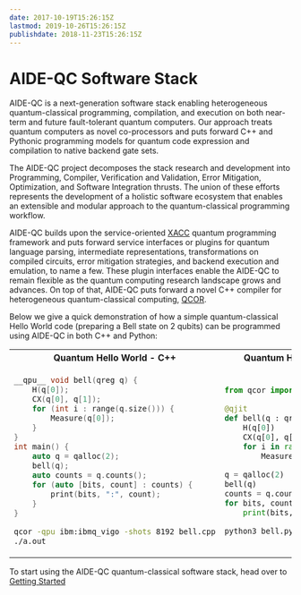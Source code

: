 ```yaml
---
date: 2017-10-19T15:26:15Z
lastmod: 2019-10-26T15:26:15Z
publishdate: 2018-11-23T15:26:15Z
---
```


# AIDE-QC Software Stack
AIDE-QC is a next-generation software stack enabling heterogeneous quantum-classical programming, compilation, and execution on both near-term and future fault-tolerant quantum computers. Our approach treats quantum computers as novel co-processors and puts forward C++ and Pythonic programming models for quantum code expression and compilation to native backend gate sets. 

The AIDE-QC project decomposes the stack research and development into Programming, Compiler, Verification and Validation, Error Mitigation, Optimization, and Software Integration thrusts. The union of these efforts represents the development of a holistic software ecosystem that enables an extensible and modular approach to the quantum-classical programming workflow. 

AIDE-QC builds upon the service-oriented [XACC](background/xacc.md) quantum programming framework and puts forward service interfaces or plugins for quantum language parsing, intermediate representations, transformations on compiled circuits, error mitigation strategies, and backend execution and emulation, to name a few. These plugin interfaces enable the AIDE-QC to remain flexible as the quantum computing research landscape grows and advances. On top of that, AIDE-QC puts forward a novel C++ compiler for heterogeneous quantum-classical computing, [QCOR](background/qcor.md).

Below we give a quick demonstration of how a simple quantum-classical Hello World code (preparing a Bell state on 2 qubits) can be programmed using AIDE-QC in both C++ and Python:
<table>
<tr>
<th>Quantum Hello World - C++</th>
<th>Quantum Hello World - Python</th>
</tr>
<tr>
<td>

```cpp
__qpu__ void bell(qreg q) {
    H(q[0]);
    CX(q[0], q[1]);
    for (int i : range(q.size())) {
        Measure(q[0]);
    }
}
int main() {
    auto q = qalloc(2);
    bell(q);
    auto counts = q.counts();
    for (auto [bits, count] : counts) {
        print(bits, ":", count);
    }
}
```
```sh
qcor -qpu ibm:ibmq_vigo -shots 8192 bell.cpp
./a.out
```
</td>
<td>

```python
from qcor import *

@qjit
def bell(q : qreg):
    H(q[0])
    CX(q[0], q[1])
    for i in range(q.size()):
        Measure(q[i])

q = qalloc(2)
bell(q)
counts = q.counts()
for bits, count : counts.items():
    print(bits, ':', count)


```
```sh
python3 bell.py -qpu tnqvm -shots 1024

``` 
</td>
</tr>
</table>

To start using the AIDE-QC quantum-classical software stack, head over to [Getting Started](getting_started/_index.md)